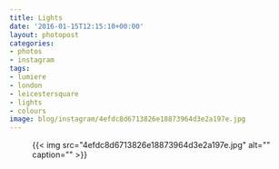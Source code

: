```yaml
---
title: Lights
date: '2016-01-15T12:15:10+00:00'
layout: photopost
categories:
- photos
- instagram
tags:
- lumiere
- london
- leicestersquare
- lights
- colours
image: blog/instagram/4efdc8d6713826e18873964d3e2a197e.jpg
---
```


<figure class="photo photo--square">
  {{< img src="4efdc8d6713826e18873964d3e2a197e.jpg" alt="" caption="" >}}

</figure>



